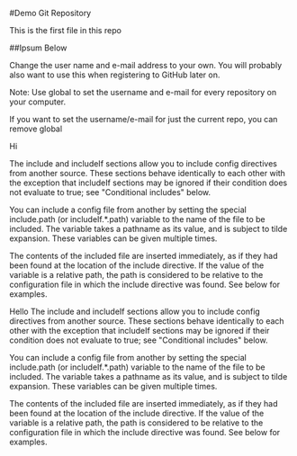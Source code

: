 #Demo Git Repository

This is the first file in this repo

##Ipsum Below

Change the user name and e-mail address to your own. You will probably also want to use this when registering to GitHub later on.

Note: Use global to set the username and e-mail for every repository on your computer.

If you want to set the username/e-mail for just the current repo, you can remove global


Hi

The include and includeIf sections allow you to include config directives from another source. These sections behave identically to each other with the exception that includeIf sections may be ignored if their condition does not evaluate to true; see "Conditional includes" below.

You can include a config file from another by setting the special include.path (or includeIf.*.path) variable to the name of the file to be included. The variable takes a pathname as its value, and is subject to tilde expansion. These variables can be given multiple times.

The contents of the included file are inserted immediately, as if they had been found at the location of the include directive. If the value of the variable is a relative path, the path is considered to be relative to the configuration file in which the include directive was found. See below for examples.


Hello
The include and includeIf sections allow you to include config directives from another source. These sections behave identically to each other with the exception that includeIf sections may be ignored if their condition does not evaluate to true; see "Conditional includes" below.

You can include a config file from another by setting the special include.path (or includeIf.*.path) variable to the name of the file to be included. The variable takes a pathname as its value, and is subject to tilde expansion. These variables can be given multiple times.

The contents of the included file are inserted immediately, as if they had been found at the location of the include directive. If the value of the variable is a relative path, the path is considered to be relative to the configuration file in which the include directive was found. See below for examples.